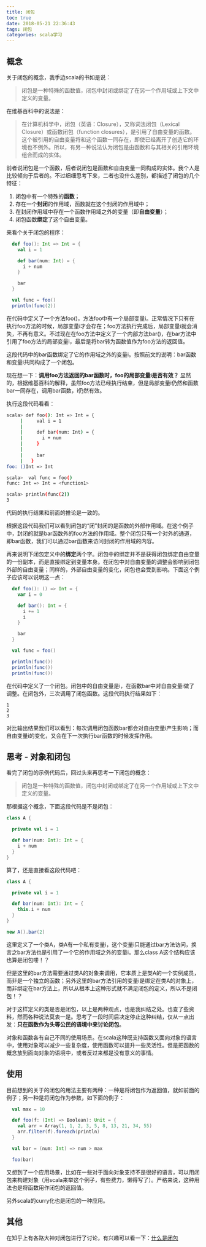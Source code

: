 ```yaml
---
title: 闭包
toc: true
date: 2018-05-21 22:36:43
tags: 闭包
categories: scala学习
---
```



## 概念

关于闭包的概念，我手边scala的书如是说：
> 闭包是一种特殊的函数值，闭包中封闭或绑定了在另一个作用域或上下文中定义的变量。  

在维基百科中的说法是：
> 在计算机科学中，闭包（英语：Closure），又称词法闭包（Lexical Closure）或函数闭包（function closures），是引用了自由变量的函数。这个被引用的自由变量将和这个函数一同存在，即使已经离开了创造它的环境也不例外。所以，有另一种说法认为闭包是由函数和与其相关的引用环境组合而成的实体。

前者说闭包是一个函数，后者说闭包是函数和自由变量一同构成的实体。我个人是比较倾向于后者的。不过细细思考下来，二者也没什么差别，都描述了闭包的几个特征：

1. 闭包中有一个特殊的**函数**；
1. 存在一个**封闭**的作用域，函数就在这个封闭的作用域中；
1. 在封闭作用域中存在一个函数作用域之外的变量（即**自由变量**）；
1. 闭包函数**绑定**了这个自由变量。


来看个关于闭包的程序：
```scala
  def foo(): Int => Int = {
    val i = 1

    def bar(num: Int) = {
      i + num
    }

    bar
  }

  val func = foo()
  println(func(2))
```

在代码中定义了一个方法foo()，方法foo中有一个局部变量i。正常情况下只有在执行foo方法的时候，局部变量i才会存在；foo方法执行完成后，局部变量i就会消失，不再有意义。不过现在在foo方法中定义了一个内部方法bar()，在bar方法中引用了foo方法的局部变量i，最后是将bar转为函数值作为foo方法的返回值。

这段代码中的bar函数绑定了它的作用域之外的变量i。按照前文的说明：bar函数和变量i共同构成了一个闭包。

现在想一下：**调用foo方法返回的bar函数时，foo的局部变量i是否有效？** 显然的，根据维基百科的解释，虽然foo方法已经执行结束，但是局部变量i仍然和函数bar一同存在，调用bar函数，i仍然有效。

执行这段代码看看：
```bash
scala> def foo(): Int => Int = {
     |     val i = 1
     |
     |     def bar(num: Int) = {
     |       i + num
     |     }
     |
     |     bar
     |   }
foo: ()Int => Int

scala>  val func = foo()
func: Int => Int = <function1>

scala> println(func(2))
3
```

代码的执行结果和前面的推论是一致的。

根据这段代码我们可以看到闭包的“闭”封闭的是函数的外部作用域。在这个例子中，封闭的就是bar函数外的foo方法的作用域。整个闭包只有一个对外的通道，即bar函数，我们可以通过bar函数来访问封闭的作用域的内容。  

再来说明下闭包定义中的**绑定**两个字。闭包中的绑定并不是获得闭包绑定自由变量的一份副本，而是直接绑定到变量本身。在闭包中对自由变量的调整会影响到闭包外部的自由变量；同样的，外部自由变量的变化，闭包也会受到影响。下面这个例子应该可以说明这一点：

```scala
  def foo(): () => Int = {
    var i = 0

    def bar(): Int = {
      i += 1
      i
    }

    bar
  }

  val func = foo()

  println(func())
  println(func())
  println(func())
```

在代码中定义了一个闭包。闭包中的自由变量是i，在函数bar中对自由变量i做了调整。在闭包外，三次调用了闭包函数。这段代码执行结果如下：

```text
1
2
3
```  

对比输出结果我们可以看到：每次调用闭包函数bar都会对自由变量i产生影响；而自由变量i的变化，又会在下一次执行bar函数的时候发挥作用。


## 思考 - 对象和闭包

看完了闭包的示例代码后，回过头来再思考一下闭包的概念：  

> 闭包是一种特殊的函数值，闭包中封闭或绑定了在另一个作用域或上下文中定义的变量。


那根据这个概念，下面这段代码是不是闭包：
```scala
class A {

  private val i = 1

  def bar(num: Int): Int = {
    i + num
  }
}
```

算了，还是直接看这段代码吧：

```scala
class A {

  private val i = 1

  def bar(num: Int): Int = {
    this.i + num
  }
}

new A().bar(2)
```

这里定义了一个类A，类A有一个私有变量i，这个变量i只能通过bar方法访问，换言之bar方法也是引用了一个它的作用域之外的变量i。那么class A这个结构应该也算是闭包喽！？

但是这里的bar方法需要通过类A的对象来调用，它本质上是类A的一个实例成员，而非是一个独立的函数；另外这里的bar方法引用的变量i是绑定在类A的对象上，而非绑定在bar方法上，所以从根本上这种形式就不满足闭包的定义，所以不是闭包！？

对于这样定义的类是否是闭包，以上是两种观点，也是我纠结之处。也查了些资料，然而各种说法莫衷一是。思考了一段时间后决定停止这种纠结，仅从一点出发：**只在函数作为头等公民的语境中来讨论闭包**。

对象和函数各有自己不同的使用场景。在scala这种既支持函数又面向对象的语言中，使用对象可以减少一些复杂度，使用函数可以提升一些灵活性。但是把函数的概念放到面向对象的语境中，或者反过来都是没有意义的事情。

## 使用

目前想到的关于的闭包的用法主要有两种：一种是将闭包作为返回值，就如前面的例子；另一种是将闭包作为参数，如下面的例子：
```scala
  val max = 10

  def foo(f: (Int) => Boolean): Unit = {
    val arr = Array(1, 1, 2, 3, 5, 8, 13, 21, 34, 55)
    arr.filter(f).foreach(println)
  }

  val bar = (num: Int) => num > max

  foo(bar)
```
又想到了一个应用场景，比如在一些对于面向对象支持不是很好的语言，可以用闭包来构建对象（用scala来举这个例子，有些费力，懒得写了）。严格来说，这种用法也是将函数用作闭包的返回值。

另外scala的curry化也是闭包的一种应用。

## 其他

在知乎上有各路大神对闭包进行了讨论，有兴趣可以看一下：[什么是闭包](https://www.zhihu.com/question/34210214)


